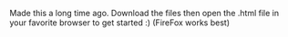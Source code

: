 Made this a long time ago. Download the files then open the .html file in your favorite browser to get started :) (FireFox works best)

